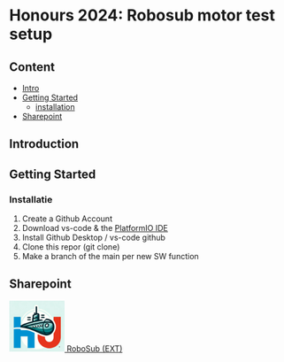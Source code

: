 # Honours 2024: Robosub motor test setup

## Content

- [Intro](#Introduction)
- [Getting Started](#getting-started)
  - [installation](#installation)
- [Sharepoint](#sharepoint)

## Introduction



## Getting Started

### Installatie 
1. Create a Github Account
2. Download vs-code & the [PlatformIO IDE](https://platformio.org/install/ide?install=vscode)
3. Install Github Desktop / vs-code github 
4. Clone this repor (git clone) 
5. Make a branch of the main per new SW function

## Sharepoint
<p> <a href="https://hogeschoolutrecht.sharepoint.com/sites/ext_Onderzoek_robosub/Gedeelde%20documenten/Forms/AllItems.aspx"><img src="images/RoboSub_logo.png" alt="drawing" target="_blank" width="100"/> RoboSub (EXT) </a> </p>
